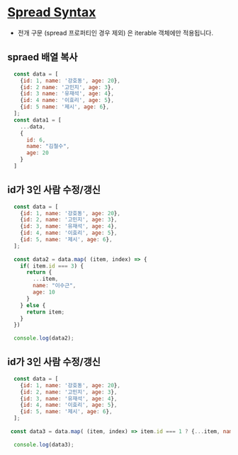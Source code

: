# [Spread Syntax](https://developer.mozilla.org/ko/docs/Web/JavaScript/Reference/Operators/Spread_syntax)
* 전개 구문 (spread 프로퍼티인 경우 제외) 은 iterable 객체에만 적용됩니다.


## spraed 배열 복사
```javascript
  const data = [
    {id: 1, name: '강호동', age: 20},
    {id: 2 name: '고민지', age: 3},
    {id: 3 name: '유재석', age: 4},
    {id: 4 name: '이효리', age: 5},
    {id: 5 name: '제시', age: 6},
  ];
  const data1 = [
    ...data,
    {
      id: 6,
      name: "김철수",
      age: 20
    }
  ]
```

## id가 3인 사람 수정/갱신
```javascript
  const data = [
    {id: 1, name: '강호동', age: 20},
    {id: 2, name: '고민지', age: 3},
    {id: 3, name: '유재석', age: 4},
    {id: 4, name: '이효리', age: 5},
    {id: 5, name: '제시', age: 6},
  ];
  
  const data2 = data.map( (item, index) => {
    if( item.id === 3) {
      return {
        ...item,
        name: "이수근",
        age: 10
      }
    } else {
      return item;
    }
  })
  
  console.log(data2);
```

## id가 3인 사람 수정/갱신
```javascript
  const data = [
    {id: 1, name: '강호동', age: 20},
    {id: 2, name: '고민지', age: 3},
    {id: 3, name: '유재석', age: 4},
    {id: 4, name: '이효리', age: 5},
    {id: 5, name: '제시', age: 6},
  ];
  
 const data3 = data.map( (item, index) => item.id === 1 ? {...item, name:"이승기", age:20} : item)
  
  console.log(data3);
```
